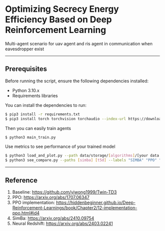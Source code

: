# Optimizing Secrecy Energy Efficiency Based on Deep Reinforcement Learning
Multi-agent scenario for uav agent and ris agent in communication when eavesdropper exist

----

## Prerequisites
Before running the script, ensure the following dependencies installed:
- Python 3.10.x
- Requirements libraries

You can install the dependencies to run:

```bash
$ pip3 install -r requirements.txt
$ pip3 install torch torchvision torchaudio --index-url https://download.pytorch.org/whl/cu121
```
Then you can easily train agents
```bash
$ python3 main_train.py 
```
Use metrics to see performance of your trained model 
```bash
$ python3 load_and_plot.py --path data/storage/[algorithms]/[your data path]
$ python3 see_compare.py --paths [simba] [t5d] --labels "SIMBA" "PPO" "TTD3" "TDDRL" --ep-num 300 --out plots/comparison_result.png
```
---
## Reference
1. Baseline: https://github.com/yjwong1999/Twin-TD3
2. PPO: https://arxiv.org/abs/1707.06347
3. PPO implementation: https://hiddenbeginner.github.io/Deep-Reinforcement-Learnings/book/Chapter2/12-implementation-ppo.html#id4
4. SimBa: https://arxiv.org/abs/2410.09754
5. Neural Redshift: https://arxiv.org/abs/2403.02241
